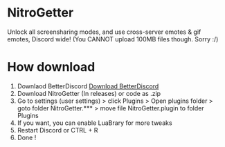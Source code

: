 # NitroGetter
Unlock all screensharing modes, and use cross-server emotes &amp; gif emotes, Discord wide! (You CANNOT upload 100MB files though. Sorry :/)

# How download 
1. Downlaod BetterDiscord [Download BetterDiscord](https://github.com/BetterDiscord/Installer)
3. Download NitroGetter (In releases) or code as .zip
2. Go to settings (user settings) > click Plugins > Open plugins folder > goto folder NitroGetter.*** > move file NitroGetter.plugin to folder Plugins
3. If you want, you can enable LuaBrary for more tweaks
4. Restart Discord or CTRL + R
5. Done !


 
